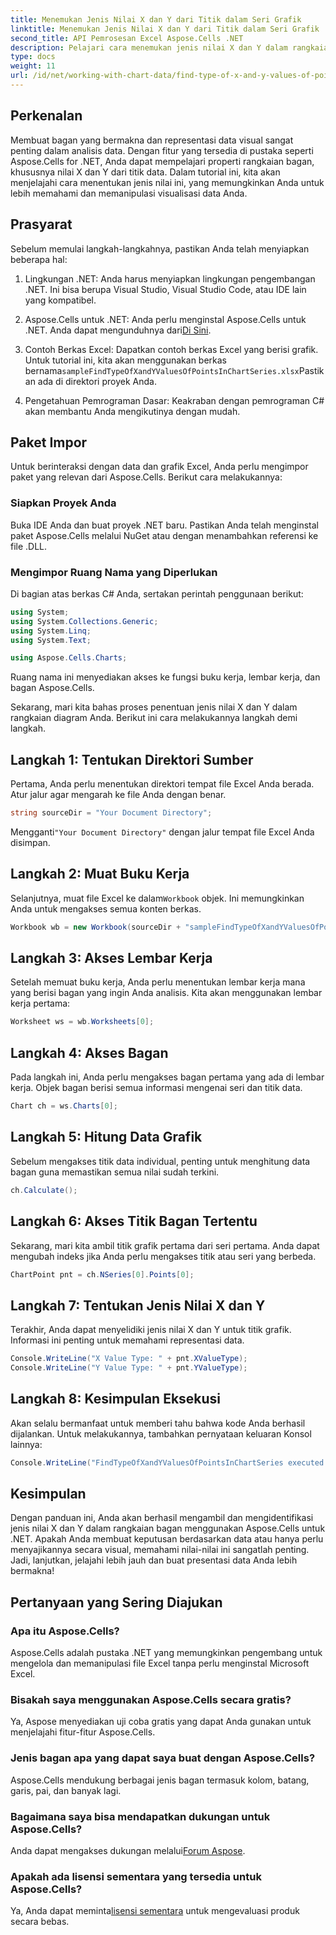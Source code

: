 ```yaml
---
title: Menemukan Jenis Nilai X dan Y dari Titik dalam Seri Grafik
linktitle: Menemukan Jenis Nilai X dan Y dari Titik dalam Seri Grafik
second_title: API Pemrosesan Excel Aspose.Cells .NET
description: Pelajari cara menemukan jenis nilai X dan Y dalam rangkaian bagan menggunakan Aspose.Cells untuk .NET dengan panduan terperinci dan mudah diikuti ini.
type: docs
weight: 11
url: /id/net/working-with-chart-data/find-type-of-x-and-y-values-of-points-in-chart-series/
---
```

## Perkenalan

Membuat bagan yang bermakna dan representasi data visual sangat penting dalam analisis data. Dengan fitur yang tersedia di pustaka seperti Aspose.Cells for .NET, Anda dapat mempelajari properti rangkaian bagan, khususnya nilai X dan Y dari titik data. Dalam tutorial ini, kita akan menjelajahi cara menentukan jenis nilai ini, yang memungkinkan Anda untuk lebih memahami dan memanipulasi visualisasi data Anda.

## Prasyarat

Sebelum memulai langkah-langkahnya, pastikan Anda telah menyiapkan beberapa hal:

1. Lingkungan .NET: Anda harus menyiapkan lingkungan pengembangan .NET. Ini bisa berupa Visual Studio, Visual Studio Code, atau IDE lain yang kompatibel.
   
2. Aspose.Cells untuk .NET: Anda perlu menginstal Aspose.Cells untuk .NET. Anda dapat mengunduhnya dari[Di Sini](https://releases.aspose.com/cells/net/).

3.  Contoh Berkas Excel: Dapatkan contoh berkas Excel yang berisi grafik. Untuk tutorial ini, kita akan menggunakan berkas bernama`sampleFindTypeOfXandYValuesOfPointsInChartSeries.xlsx`Pastikan ada di direktori proyek Anda.

4. Pengetahuan Pemrograman Dasar: Keakraban dengan pemrograman C# akan membantu Anda mengikutinya dengan mudah.

## Paket Impor

Untuk berinteraksi dengan data dan grafik Excel, Anda perlu mengimpor paket yang relevan dari Aspose.Cells. Berikut cara melakukannya:

### Siapkan Proyek Anda

Buka IDE Anda dan buat proyek .NET baru. Pastikan Anda telah menginstal paket Aspose.Cells melalui NuGet atau dengan menambahkan referensi ke file .DLL.

### Mengimpor Ruang Nama yang Diperlukan

Di bagian atas berkas C# Anda, sertakan perintah penggunaan berikut:

```csharp
using System;
using System.Collections.Generic;
using System.Linq;
using System.Text;

using Aspose.Cells.Charts;
```

Ruang nama ini menyediakan akses ke fungsi buku kerja, lembar kerja, dan bagan Aspose.Cells.

Sekarang, mari kita bahas proses penentuan jenis nilai X dan Y dalam rangkaian diagram Anda. Berikut ini cara melakukannya langkah demi langkah.

## Langkah 1: Tentukan Direktori Sumber

Pertama, Anda perlu menentukan direktori tempat file Excel Anda berada. Atur jalur agar mengarah ke file Anda dengan benar.

```csharp
string sourceDir = "Your Document Directory";
```

 Mengganti`"Your Document Directory"` dengan jalur tempat file Excel Anda disimpan.

## Langkah 2: Muat Buku Kerja

 Selanjutnya, muat file Excel ke dalam`Workbook` objek. Ini memungkinkan Anda untuk mengakses semua konten berkas.

```csharp
Workbook wb = new Workbook(sourceDir + "sampleFindTypeOfXandYValuesOfPointsInChartSeries.xlsx");
```

## Langkah 3: Akses Lembar Kerja

Setelah memuat buku kerja, Anda perlu menentukan lembar kerja mana yang berisi bagan yang ingin Anda analisis. Kita akan menggunakan lembar kerja pertama:

```csharp
Worksheet ws = wb.Worksheets[0];
```

## Langkah 4: Akses Bagan

Pada langkah ini, Anda perlu mengakses bagan pertama yang ada di lembar kerja. Objek bagan berisi semua informasi mengenai seri dan titik data.

```csharp
Chart ch = ws.Charts[0];
```

## Langkah 5: Hitung Data Grafik

Sebelum mengakses titik data individual, penting untuk menghitung data bagan guna memastikan semua nilai sudah terkini.

```csharp
ch.Calculate();
```

## Langkah 6: Akses Titik Bagan Tertentu

Sekarang, mari kita ambil titik grafik pertama dari seri pertama. Anda dapat mengubah indeks jika Anda perlu mengakses titik atau seri yang berbeda.

```csharp
ChartPoint pnt = ch.NSeries[0].Points[0];
```

## Langkah 7: Tentukan Jenis Nilai X dan Y

Terakhir, Anda dapat menyelidiki jenis nilai X dan Y untuk titik grafik. Informasi ini penting untuk memahami representasi data.

```csharp
Console.WriteLine("X Value Type: " + pnt.XValueType);
Console.WriteLine("Y Value Type: " + pnt.YValueType);
```

## Langkah 8: Kesimpulan Eksekusi

Akan selalu bermanfaat untuk memberi tahu bahwa kode Anda berhasil dijalankan. Untuk melakukannya, tambahkan pernyataan keluaran Konsol lainnya:

```csharp
Console.WriteLine("FindTypeOfXandYValuesOfPointsInChartSeries executed successfully.");
```

## Kesimpulan

Dengan panduan ini, Anda akan berhasil mengambil dan mengidentifikasi jenis nilai X dan Y dalam rangkaian bagan menggunakan Aspose.Cells untuk .NET. Apakah Anda membuat keputusan berdasarkan data atau hanya perlu menyajikannya secara visual, memahami nilai-nilai ini sangatlah penting. Jadi, lanjutkan, jelajahi lebih jauh dan buat presentasi data Anda lebih bermakna!

## Pertanyaan yang Sering Diajukan

### Apa itu Aspose.Cells?
Aspose.Cells adalah pustaka .NET yang memungkinkan pengembang untuk mengelola dan memanipulasi file Excel tanpa perlu menginstal Microsoft Excel.

### Bisakah saya menggunakan Aspose.Cells secara gratis?
Ya, Aspose menyediakan uji coba gratis yang dapat Anda gunakan untuk menjelajahi fitur-fitur Aspose.Cells.

### Jenis bagan apa yang dapat saya buat dengan Aspose.Cells?
Aspose.Cells mendukung berbagai jenis bagan termasuk kolom, batang, garis, pai, dan banyak lagi.

### Bagaimana saya bisa mendapatkan dukungan untuk Aspose.Cells?
 Anda dapat mengakses dukungan melalui[Forum Aspose](https://forum.aspose.com/c/cells/9).

### Apakah ada lisensi sementara yang tersedia untuk Aspose.Cells?
 Ya, Anda dapat meminta[lisensi sementara](https://purchase.aspose.com/temporary-license/) untuk mengevaluasi produk secara bebas.